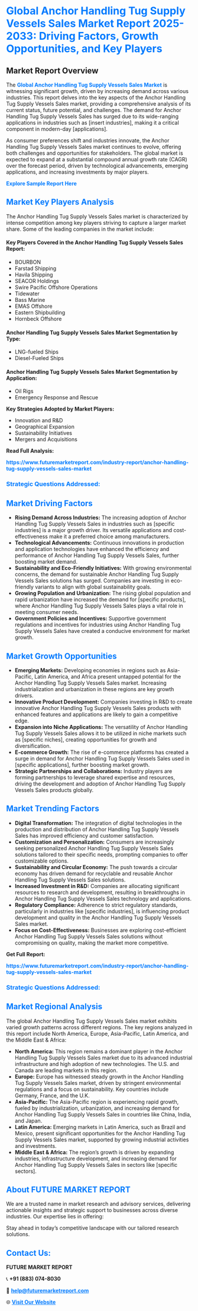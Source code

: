 <h1 style="color: #007BFF;">Global Anchor Handling Tug Supply Vessels Sales Market Report 2025-2033: Driving Factors, Growth Opportunities, and Key Players</h1>

<section id="overview">
<h2>Market Report Overview</h2>
<p>The <a href="https://www.futuremarketreport.com/industry-report/anchor-handling-tug-supply-vessels-sales-market" style="color: #007BFF; text-decoration: none;"><strong>Global Anchor Handling Tug Supply Vessels Sales Market</strong></a> is witnessing significant growth, driven by increasing demand across various industries. This report delves into the key aspects of the Anchor Handling Tug Supply Vessels Sales market, providing a comprehensive analysis of its current status, future potential, and challenges. The demand for Anchor Handling Tug Supply Vessels Sales has surged due to its wide-ranging applications in industries such as [insert industries], making it a critical component in modern-day [applications].</p>
<p>As consumer preferences shift and industries innovate, the Anchor Handling Tug Supply Vessels Sales market continues to evolve, offering both challenges and opportunities for stakeholders. The global market is expected to expand at a substantial compound annual growth rate (CAGR) over the forecast period, driven by technological advancements, emerging applications, and increasing investments by major players.</p>
</section>

<section id="overview">
<p><a href="https://www.futuremarketreport.com/request-sample/reportId=103343" style="color: #007BFF; text-decoration: none;"><strong>Explore Sample Report Here</strong></a></p>
</section>

<section id="key-players">
<h2 style="color: #007BFF;">Market Key Players Analysis</h2>
<p>The Anchor Handling Tug Supply Vessels Sales market is characterized by intense competition among key players striving to capture a larger market share. Some of the leading companies in the market include:</p>
<h4>Key Players Covered in the Anchor Handling Tug Supply Vessels Sales Report:</h4>
<ul><li>BOURBON</li><li>Farstad Shipping</li><li>Havila Shipping</li><li>SEACOR Holdings</li><li>Swire Pacific Offshore Operations</li><li>Tidewater</li><li>Bass Marine</li><li>EMAS Offshore</li><li>Eastern Shipbuilding</li><li>Hornbeck Offshore</li></ul>
<h4>Anchor Handling Tug Supply Vessels Sales Market Segmentation by Type:</h4>
<ul><li>LNG-fueled Ships</li><li>Diesel-Fueled Ships</li></ul>

<h4>Anchor Handling Tug Supply Vessels Sales Market Segmentation by Application:</h4>
<ul><li>Oil Rigs</li><li>Emergency Response and Rescue</li></ul>
<p><strong>Key Strategies Adopted by Market Players:</strong></p>
<ul>
<li>Innovation and R&D</li>
<li>Geographical Expansion</li>
<li>Sustainability Initiatives</li>
<li>Mergers and Acquisitions</li>
</ul>
</section>

<section>
<p><strong>Read Full Analysis: </strong></p><a href="https://www.futuremarketreport.com/industry-report/anchor-handling-tug-supply-vessels-sales-market" style="color: #007BFF; text-decoration: none;"><strong>https://www.futuremarketreport.com/industry-report/anchor-handling-tug-supply-vessels-sales-market</strong></a>
<h3 style="color: #007BFF;">Strategic Questions Addressed:</h3>
</section>

<section id="driving-factors">
<h2 style="color: #007BFF;">Market Driving Factors</h2>
<ul>
<li><strong>Rising Demand Across Industries:</strong> The increasing adoption of Anchor Handling Tug Supply Vessels Sales in industries such as [specific industries] is a major growth driver. Its versatile applications and cost-effectiveness make it a preferred choice among manufacturers.</li>
<li><strong>Technological Advancements:</strong> Continuous innovations in production and application technologies have enhanced the efficiency and performance of Anchor Handling Tug Supply Vessels Sales, further boosting market demand.</li>
<li><strong>Sustainability and Eco-Friendly Initiatives:</strong> With growing environmental concerns, the demand for sustainable Anchor Handling Tug Supply Vessels Sales solutions has surged. Companies are investing in eco-friendly variants to align with global sustainability goals.</li>
<li><strong>Growing Population and Urbanization:</strong> The rising global population and rapid urbanization have increased the demand for [specific products], where Anchor Handling Tug Supply Vessels Sales plays a vital role in meeting consumer needs.</li>
<li><strong>Government Policies and Incentives:</strong> Supportive government regulations and incentives for industries using Anchor Handling Tug Supply Vessels Sales have created a conducive environment for market growth.</li>
</ul>
</section>

<section id="growth-opportunities">
<h2 style="color: #007BFF;">Market Growth Opportunities</h2>
<ul>
<li><strong>Emerging Markets:</strong> Developing economies in regions such as Asia-Pacific, Latin America, and Africa present untapped potential for the Anchor Handling Tug Supply Vessels Sales market. Increasing industrialization and urbanization in these regions are key growth drivers.</li>
<li><strong>Innovative Product Development:</strong> Companies investing in R&D to create innovative Anchor Handling Tug Supply Vessels Sales products with enhanced features and applications are likely to gain a competitive edge.</li>
<li><strong>Expansion into Niche Applications:</strong> The versatility of Anchor Handling Tug Supply Vessels Sales allows it to be utilized in niche markets such as [specific niches], creating opportunities for growth and diversification.</li>
<li><strong>E-commerce Growth:</strong> The rise of e-commerce platforms has created a surge in demand for Anchor Handling Tug Supply Vessels Sales used in [specific applications], further boosting market growth.</li>
<li><strong>Strategic Partnerships and Collaborations:</strong> Industry players are forming partnerships to leverage shared expertise and resources, driving the development and adoption of Anchor Handling Tug Supply Vessels Sales products globally.</li>
</ul>
</section>

<section id="trending-factors">
<h2 style="color: #007BFF;">Market Trending Factors</h2>
<ul>
<li><strong>Digital Transformation:</strong> The integration of digital technologies in the production and distribution of Anchor Handling Tug Supply Vessels Sales has improved efficiency and customer satisfaction.</li>
<li><strong>Customization and Personalization:</strong> Consumers are increasingly seeking personalized Anchor Handling Tug Supply Vessels Sales solutions tailored to their specific needs, prompting companies to offer customizable options.</li>
<li><strong>Sustainability and Circular Economy:</strong> The push towards a circular economy has driven demand for recyclable and reusable Anchor Handling Tug Supply Vessels Sales solutions.</li>
<li><strong>Increased Investment in R&D:</strong> Companies are allocating significant resources to research and development, resulting in breakthroughs in Anchor Handling Tug Supply Vessels Sales technology and applications.</li>
<li><strong>Regulatory Compliance:</strong> Adherence to strict regulatory standards, particularly in industries like [specific industries], is influencing product development and quality in the Anchor Handling Tug Supply Vessels Sales market.</li>
<li><strong>Focus on Cost-Effectiveness:</strong> Businesses are exploring cost-efficient Anchor Handling Tug Supply Vessels Sales solutions without compromising on quality, making the market more competitive.</li>
</ul>
</section>

<section>
<p><strong>Get Full Report: </strong></p><a href="https://www.futuremarketreport.com/industry-report/anchor-handling-tug-supply-vessels-sales-market" style="color: #007BFF; text-decoration: none;"><strong>https://www.futuremarketreport.com/industry-report/anchor-handling-tug-supply-vessels-sales-market</strong></a>
<h3 style="color: #007BFF;">Strategic Questions Addressed:</h3>
</section>


<section id="regional-analysis">
<h2 style="color: #007BFF;">Market Regional Analysis</h2>
<p>The global Anchor Handling Tug Supply Vessels Sales market exhibits varied growth patterns across different regions. The key regions analyzed in this report include North America, Europe, Asia-Pacific, Latin America, and the Middle East & Africa:</p>
<ul>
<li><strong>North America:</strong> This region remains a dominant player in the Anchor Handling Tug Supply Vessels Sales market due to its advanced industrial infrastructure and high adoption of new technologies. The U.S. and Canada are leading markets in this region.</li>
<li><strong>Europe:</strong> Europe has witnessed steady growth in the Anchor Handling Tug Supply Vessels Sales market, driven by stringent environmental regulations and a focus on sustainability. Key countries include Germany, France, and the U.K.</li>
<li><strong>Asia-Pacific:</strong> The Asia-Pacific region is experiencing rapid growth, fueled by industrialization, urbanization, and increasing demand for Anchor Handling Tug Supply Vessels Sales in countries like China, India, and Japan.</li>
<li><strong>Latin America:</strong> Emerging markets in Latin America, such as Brazil and Mexico, present significant opportunities for the Anchor Handling Tug Supply Vessels Sales market, supported by growing industrial activities and investments.</li>
<li><strong>Middle East & Africa:</strong> The region’s growth is driven by expanding industries, infrastructure development, and increasing demand for Anchor Handling Tug Supply Vessels Sales in sectors like [specific sectors].</li>
</ul>
</section>

<footer>
<h2 style="color: #007BFF;">About FUTURE MARKET REPORT</h2>
<p>We are a trusted name in market research and advisory services, delivering actionable insights and strategic support to businesses across diverse industries. Our expertise lies in offering:</p>

<p>Stay ahead in today’s competitive landscape with our tailored research solutions.</p>

<h2 style="color: #007BFF;">Contact Us:</h2>
<p><strong>FUTURE MARKET REPORT</strong></p>
<p>📞 <strong>+91 (883) 074-8030</strong></p>
<p>📧 <strong><a href="mailto:help@futuremarketreport.com" style="color: #007BFF;">help@futuremarketreport.com</a></strong></p>
<p>🌐 <strong><a href="https://www.futuremarketreport.com/" style="color: #007BFF;">Visit Our Website</a></strong></p>
</footer>
